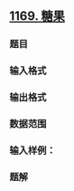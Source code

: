 ## [1169. 糖果](https://www.acwing.com/problem/content/1171/)

### 题目

### 输入格式

### 输出格式

### 数据范围

### 输入样例：



### 题解
